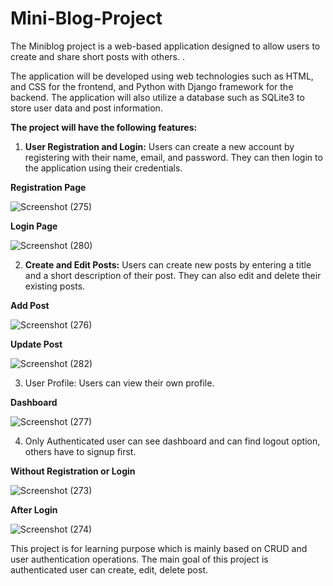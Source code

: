 # Mini-Blog-Project

The Miniblog project is a web-based application designed to allow users to create and share short posts with others. .

The application will be developed using web technologies such as HTML, and CSS for the frontend, and Python with Django framework for the backend. 
The application will also utilize a database such as SQLite3 to store user data and post information.

**The project will have the following features:**

1. **User Registration and Login:** Users can create a new account by registering with their name, email, and password. They can then login to the application using their credentials.

**Registration Page**

![Screenshot (275)](https://user-images.githubusercontent.com/79735371/222537345-5d381d32-80c1-4fef-b774-43cf8c157448.png)

**Login Page**

![Screenshot (280)](https://user-images.githubusercontent.com/79735371/222539018-a4ab2506-b690-4755-9513-62306f102b24.png)

2. **Create and Edit Posts:** Users can create new posts by entering a title and a short description of their post. They can also edit and delete their existing posts.

**Add Post**

![Screenshot (276)](https://user-images.githubusercontent.com/79735371/222543328-f7187f78-a1a4-4180-8868-f4f383bcd488.png)

**Update Post**

![Screenshot (282)](https://user-images.githubusercontent.com/79735371/222540656-b35380c9-1201-42ad-9d26-e82f7d3fe4f8.png)

3. User Profile: Users can view their own profile.

**Dashboard**

![Screenshot (277)](https://user-images.githubusercontent.com/79735371/222540884-a6cdd571-2be7-4fa3-a1e3-f0f2e8e26d34.png)



4. Only Authenticated user can see dashboard and can find logout option, others have to signup first.

**Without Registration or Login**

![Screenshot (273)](https://user-images.githubusercontent.com/79735371/222541281-d225dde8-f9e2-49d1-ac74-eef48c24a56f.png)

**After Login**

![Screenshot (274)](https://user-images.githubusercontent.com/79735371/222541415-7d40cb12-ce7c-49cc-8094-37edeea9d88a.png)

This project is for learning purpose which is mainly based on CRUD and user authentication operations. The main goal of this project is authenticated user can create, edit, delete post.

